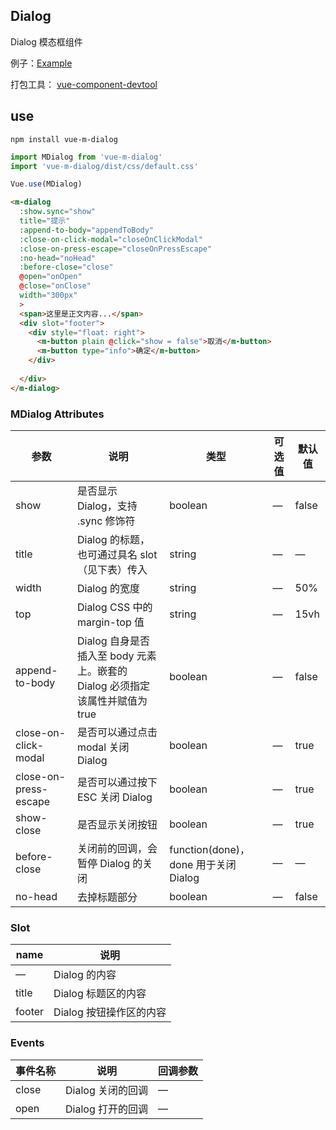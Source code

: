
## Dialog

Dialog 模态框组件

例子：[Example](https://mengdu.github.io/m-dialog/example/)

打包工具： [vue-component-devtool](https://github.com/mengdu/vue-component-devtool)

## use


```ls
npm install vue-m-dialog
```

```js
import MDialog from 'vue-m-dialog'
import 'vue-m-dialog/dist/css/default.css'

Vue.use(MDialog)
```


```html
<m-dialog 
  :show.sync="show"
  title="提示"
  :append-to-body="appendToBody"
  :close-on-click-modal="closeOnClickModal"
  :close-on-press-escape="closeOnPressEscape"
  :no-head="noHead"
  :before-close="close"
  @open="onOpen"
  @close="onClose"
  width="300px"
  >
  <span>这里是正文内容...</span>
  <div slot="footer">
    <div style="float: right">
      <m-button plain @click="show = false">取消</m-button>
      <m-button type="info">确定</m-button>
    </div>
    
  </div>
</m-dialog>
```


### MDialog Attributes

| 参数      | 说明          | 类型      | 可选值                           | 默认值  |
|---------- |-------------- |---------- |--------------------------------  |-------- |
| show      | 是否显示 Dialog，支持 .sync 修饰符 | boolean | — | false |
| title     | Dialog 的标题，也可通过具名 slot （见下表）传入 | string    | — | — |
| width     | Dialog 的宽度 | string    | — | 50% |
| top       | Dialog CSS 中的 margin-top 值 | string | — | 15vh |
| append-to-body     | Dialog 自身是否插入至 body 元素上。嵌套的 Dialog 必须指定该属性并赋值为 true   | boolean   | — | false |
| close-on-click-modal | 是否可以通过点击 modal 关闭 Dialog | boolean    | — | true |
| close-on-press-escape | 是否可以通过按下 ESC 关闭 Dialog | boolean    | — | true |
| show-close | 是否显示关闭按钮 | boolean    | — | true |
| before-close | 关闭前的回调，会暂停 Dialog 的关闭 | function(done)，done 用于关闭 Dialog | — | — |
| no-head | 去掉标题部分 | boolean | — | false |

### Slot

| name | 说明 |
|------|--------|
| — | Dialog 的内容 |
| title | Dialog 标题区的内容 |
| footer | Dialog 按钮操作区的内容 |

### Events

| 事件名称      | 说明    | 回调参数      |
|---------- |-------- |---------- |
| close  | Dialog 关闭的回调 | — |
| open  | Dialog 打开的回调 | — |
